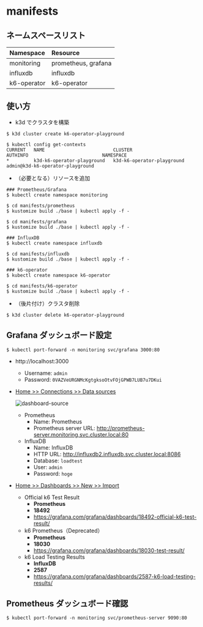 # manifests

## ネームスペースリスト

| Namespace   | Resource            |
| :---------- | :------------------ |
| monitoring  | prometheus, grafana |
| influxdb    | influxdb            |
| k6-operator | k6-operator         |

## 使い方

- k3d でクラスタを構築

```shell
$ k3d cluster create k6-operator-playground

$ kubectl config get-contexts
CURRENT   NAME                         CLUSTER                      AUTHINFO                           NAMESPACE
*         k3d-k6-operator-playground   k3d-k6-operator-playground   admin@k3d-k6-operator-playground
```

- （必要となる）リソースを追加

```shell
### Prometheus/Grafana
$ kubectl create namespace monitoring

$ cd manifests/prometheus
$ kustomize build ./base | kubectl apply -f -

$ cd manifests/grafana
$ kustomize build ./base | kubectl apply -f -
```

```shell
### InfluxDB
$ kubectl create namespace influxdb

$ cd manifests/influxdb
$ kustomize build ./base | kubectl apply -f -
```

```shell
### k6-operator
$ kubectl create namespace k6-operator

$ cd manifests/k6-operator
$ kustomize build ./base | kubectl apply -f -
```

- （後片付け）クラスタ削除

```shell
$ k3d cluster delete k6-operator-playground
```

## Grafana ダッシュボード設定

```shell
$ kubectl port-forward -n monitoring svc/grafana 3000:80
```

- http://localhost:3000
  - Username: `admin`
  - Password: `0VAZVeURGNMcKgtgksoOtvFOjGPWB7LUB7u7DKui`
- <u>Home >> Connections >> Data sources</u>

  ![dashboard-source](https://github.com/GotoRen/k6-operator-playground/assets/63791288/30f85c2d-7d23-4aa1-aba9-79208eff121f)

  - Prometheus
    - Name: Prometheus
    - Prometheus server URL: http://prometheus-server.monitoring.svc.cluster.local:80
  - InfluxDB
    - Name: InfluxDB
    - HTTP URL: http://influxdb2.influxdb.svc.cluster.local:8086
    - Database: `loadtest`
    - User: `admin`
    - Password: `hoge`

- <u>Home >> Dashboards >> New >> Import</u>
  - Official k6 Test Result
    - **Prometheus**
    - **18492**
    - https://grafana.com/grafana/dashboards/18492-official-k6-test-result/
  - k6 Prometheus（Deprecated）
    - **Prometheus**
    - **18030**
    - https://grafana.com/grafana/dashboards/18030-test-result/
  - k6 Load Testing Results
    - **InfluxDB**
    - **2587**
    - https://grafana.com/grafana/dashboards/2587-k6-load-testing-results/

## Prometheus ダッシュボード確認

```shell
$ kubectl port-forward -n monitoring svc/prometheus-server 9090:80
```
